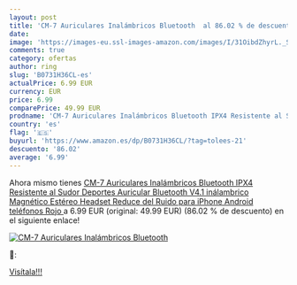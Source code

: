 ```yaml
---
layout: post
title: 'CM-7 Auriculares Inalámbricos Bluetooth  al 86.02 % de descuento'
date: 
image: 'https://images-eu.ssl-images-amazon.com/images/I/31OibdZhyrL._SL200_.jpg'
comments: true
category: ofertas
author: ring
slug: 'B0731H36CL-es'
actualPrice: 6.99 EUR
currency: EUR
price: 6.99
comparePrice: 49.99 EUR
prodname: 'CM-7 Auriculares Inalámbricos Bluetooth IPX4 Resistente al Sudor Deportes Auricular Bluetooth V4.1 inálambrico Magnético Estéreo Headset Reduce del Ruido para iPhone  Android teléfonos  Rojo '
country: 'es'
flag: '🇪🇸'
buyurl: 'https://www.amazon.es/dp/B0731H36CL/?tag=tolees-21'
descuento: '86.02'
average: '6.99'
---
```


Ahora mismo tienes [CM-7 Auriculares Inalámbricos Bluetooth IPX4 Resistente al Sudor Deportes Auricular Bluetooth V4.1 inálambrico Magnético Estéreo Headset Reduce del Ruido para iPhone  Android teléfonos  Rojo ](https://www.amazon.es/dp/B0731H36CL/?tag=tolees-21) a 6.99 EUR (original: 49.99 EUR) (86.02 %  de descuento) en el siguiente enlace!

[![CM-7 Auriculares Inalámbricos Bluetooth ](https://images-eu.ssl-images-amazon.com/images/I/31OibdZhyrL._SL200_.jpg)](https://www.amazon.es/dp/B0731H36CL/?tag=tolees-21)

🔎:


[Visítala!!!](https://www.amazon.es/dp/B0731H36CL/?tag=tolees-21)
